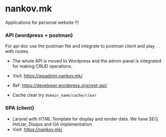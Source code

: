 # nankov.mk

Applications for personal website !!!


### API (wordpress + postman)
For api doc use the postman file and integrate to postman client and play with routes.

- The whole API is moved to Wordpress and the admin-panel is integrated for making CRUD operations.
- Visit: https://wpadmin.nankov.mk/
- Ref: https://developer.wordpress.org/rest-api/

- Cache clear try `domain_name/cache/clear`

### SPA (client)

- Laravel with HTML Template for display and render data. We have SEO, HotJar, Disqus and GA implementation.
- Visit: https://nankov.mk/


